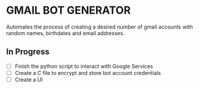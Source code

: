 # GMAIL BOT GENERATOR 
Automates the process of creating a desired number of gmail accounts with random names, birthdates and email addresses.

## In Progress
- [ ] Finish the python script to interact with Google Services <br/>
- [ ] Create a C file to encrypt and store bot account credentials <br/>
- [ ] Create a UI <br/>
